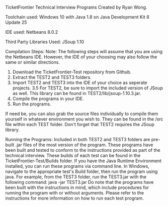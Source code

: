TicketFrontier Technical Interview Programs
Created by Ryan Wong.

Toolchain used:
Windows 10 with Java 1.8 on Java Development Kit 8 Update 25

IDE used: 
Netbeans 8.0.2

Third Party Libraries Used:
JSoup 1.10

Compilation Steps:
Note: The following steps will assume that you are using the Netbeans IDE. However, the IDE of your choosing may also follow the same or similar directions.
1. Download the TicketFrontier-Test repository from Github.
2. Extract the TEST2 and TEST3 folders.
3. Import TEST2 and TEST3 into the IDE of your choice as seperate projects.
3.5 For TEST2, be sure to import the included version of JSoup as well. This library can be found in TEST2/lib/jsoup-1.10.3.jar.
4. Compile the programs in your IDE.
5. Run the programs.

If need be, you can also grab the source files individually to compile them yourself in whatever environment you wish to. They can be found in the /src file within each TEST folder. Don't forget that TEST2 requires the JSoup library.

Running the Programs:
Included in both TEST2 and TEST3 folders are pre-built .jar files of the most version of the program. These programs have been built and tested to conform to the instructions provided as part of the technical interview.
These builds of each test can be found in the TicketFrontier-Test/Builds folder. If you have the Java Runtime Environment installed, you can run these programs via command line. 
In Windows, navigate to the appropriate test's Build folder, then run the program using java. For example, from the TEST3 folder, run the TEST3.jar with the following command:
java -jar TEST3.jar
Do note that the programs have been built with the instructions in mind, which include procedures for running the program with or without arguments. Please refer to the instructions for more information on how to run each test program.
